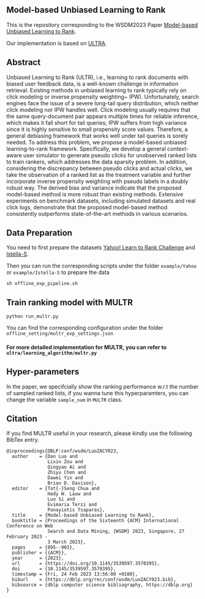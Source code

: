 ## Model-based Unbiased Learning to Rank
This is the repository corresponding to the WSDM2023 Paper [Model-based Unbiased Learning to Rank](https://arxiv.org/pdf/2207.11785.pdf).

Our implementation is based on [ULTRA](https://github.com/ULTR-Community/ULTRA_pytorch/).


## Abstract
Unbiased Learning to Rank (ULTR), i.e., learning to rank documents with biased user feedback data, is a well-known challenge in information retrieval. Existing methods in unbiased learning to rank typically rely on click modeling or inverse propensity weighting~ IPW). Unfortunately, search engines face the issue of a severe long-tail query distribution, which neither click modeling nor IPW handles well. Click modeling usually requires that the same query-document pair appears multiple times for reliable inference, which makes it fall short for tail queries; IPW suffers from high variance since it is highly sensitive to small propensity score values. Therefore, a general debiasing framework that works well under tail queries is sorely needed. To address this problem, we propose a model-based unbiased learning-to-rank framework. Specifically, we develop a general context-aware user simulator to generate pseudo clicks for unobserved ranked lists to train rankers, which addresses the data sparsity problem. In addition, considering the discrepancy between pseudo clicks and actual clicks, we take the observation of a ranked list as the treatment variable and further incorporate inverse propensity weighting with pseudo labels in a doubly robust way. The derived bias and variance indicate that the proposed model-based method is more robust than existing methods. Extensive experiments on benchmark datasets, including simulated datasets and real click logs, demonstrate that the proposed model-based method consistently outperforms state-of-the-art methods in various scenarios. 

## Data Preparation
You need to first prepare the datasets [Yahoo! Learn to Rank Challenge](https://webscope.sandbox.yahoo.com/) and 
[Istella-S](http://quickrank.isti.cnr.it/istella-dataset/). 

Then you can run the corresponding scripts under the folder `example/Yahoo` or `example/Istella-S` to prepare the data
```
sh offline_exp_pipeline.sh 
```

## Train ranking model with MULTR
```
python run_multr.py
```

You can find the corresponding configuration under the folder `offline_setting/multr_exp_settings.json`

#### For more detailed implementation for MULTR, you can refer to `ultra/learning_algorithm/multr.py`

## Hyper-parameters

In the paper, we specifcially show the ranking performance w.r.t the number of sampled ranked lists, if you wanna tune 
this hyperparamters, you can change the variable `sample_num` in `MULTR` class.

## Citation

If you find MULTR useful in your research, please kindly use the following BibTex entry.

```
@inproceedings{DBLP:conf/wsdm/LuoZACY023,
  author    = {Dan Luo and
               Lixin Zou and
               Qingyao Ai and
               Zhiyu Chen and
               Dawei Yin and
               Brian D. Davison},
  editor    = {Tat{-}Seng Chua and
               Hady W. Lauw and
               Luo Si and
               Evimaria Terzi and
               Panayiotis Tsaparas},
  title     = {Model-based Unbiased Learning to Rank},
  booktitle = {Proceedings of the Sixteenth {ACM} International Conference on Web
               Search and Data Mining, {WSDM} 2023, Singapore, 27 February 2023 -
               3 March 2023},
  pages     = {895--903},
  publisher = {{ACM}},
  year      = {2023},
  url       = {https://doi.org/10.1145/3539597.3570395},
  doi       = {10.1145/3539597.3570395},
  timestamp = {Fri, 24 Feb 2023 13:56:00 +0100},
  biburl    = {https://dblp.org/rec/conf/wsdm/LuoZACY023.bib},
  bibsource = {dblp computer science bibliography, https://dblp.org}
}
```
